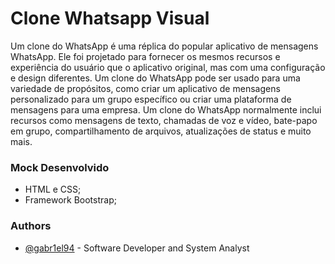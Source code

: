 # Clone Whatsapp Visual
Um clone do WhatsApp é uma réplica do popular aplicativo de mensagens WhatsApp. Ele foi projetado para fornecer os mesmos recursos e experiência do usuário que o aplicativo original, mas com uma configuração e design diferentes. Um clone do WhatsApp pode ser usado para uma variedade de propósitos, como criar um aplicativo de mensagens personalizado para um grupo específico ou criar uma plataforma de mensagens para uma empresa. Um clone do WhatsApp normalmente inclui recursos como mensagens de texto, chamadas de voz e vídeo, bate-papo em grupo, compartilhamento de arquivos, atualizações de status e muito mais.

### Mock Desenvolvido
- HTML e CSS;
- Framework Bootstrap;


### Authors

- [@gabr1el94](https://www.github.com/gabr1el94) - Software Developer and System Analyst
